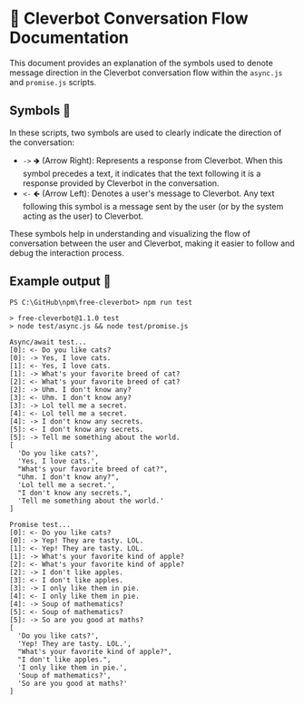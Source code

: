 # 🤖 Cleverbot Conversation Flow Documentation
This document provides an explanation of the symbols used to denote message direction in the Cleverbot conversation flow within the `async.js` and `promise.js` scripts.

## Symbols 🚥
In these scripts, two symbols are used to clearly indicate the direction of the conversation:

- `->` 🡺 (Arrow Right): Represents a response from Cleverbot. When this symbol precedes a text, it indicates that the text following it is a response provided by Cleverbot in the conversation.
- `<-` 🡸 (Arrow Left): Denotes a user's message to Cleverbot. Any text following this symbol is a message sent by the user (or by the system acting as the user) to Cleverbot.

These symbols help in understanding and visualizing the flow of conversation between the user and Cleverbot, making it easier to follow and debug the interaction process.

## Example output 📃
```
PS C:\GitHub\npm\free-cleverbot> npm run test

> free-cleverbot@1.1.0 test
> node test/async.js && node test/promise.js

Async/await test...
[0]: <- Do you like cats?
[0]: -> Yes, I love cats.
[1]: <- Yes, I love cats.
[1]: -> What's your favorite breed of cat?
[2]: <- What's your favorite breed of cat?
[2]: -> Uhm. I don't know any?
[3]: <- Uhm. I don't know any?
[3]: -> Lol tell me a secret.
[4]: <- Lol tell me a secret.
[4]: -> I don't know any secrets.
[5]: <- I don't know any secrets.
[5]: -> Tell me something about the world.
[
  'Do you like cats?',
  'Yes, I love cats.',
  "What's your favorite breed of cat?",
  "Uhm. I don't know any?",
  'Lol tell me a secret.',
  "I don't know any secrets.",
  'Tell me something about the world.'
]

Promise test...
[0]: <- Do you like cats?
[0]: -> Yep! They are tasty. LOL.
[1]: <- Yep! They are tasty. LOL.
[1]: -> What's your favorite kind of apple?
[2]: <- What's your favorite kind of apple?
[2]: -> I don't like apples.
[3]: <- I don't like apples.
[3]: -> I only like them in pie.
[4]: <- I only like them in pie.
[4]: -> Soup of mathematics?
[5]: <- Soup of mathematics?
[5]: -> So are you good at maths?
[
  'Do you like cats?',
  'Yep! They are tasty. LOL.',
  "What's your favorite kind of apple?",
  "I don't like apples.",
  'I only like them in pie.',
  'Soup of mathematics?',
  'So are you good at maths?'
]
```